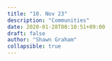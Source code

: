 ```yaml
---
title: "10. Nov 23"
description: "Communities"
date: 2020-01-28T00:10:51+09:00
draft: false
author: "Shawn Graham"
collapsible: true
---
```

